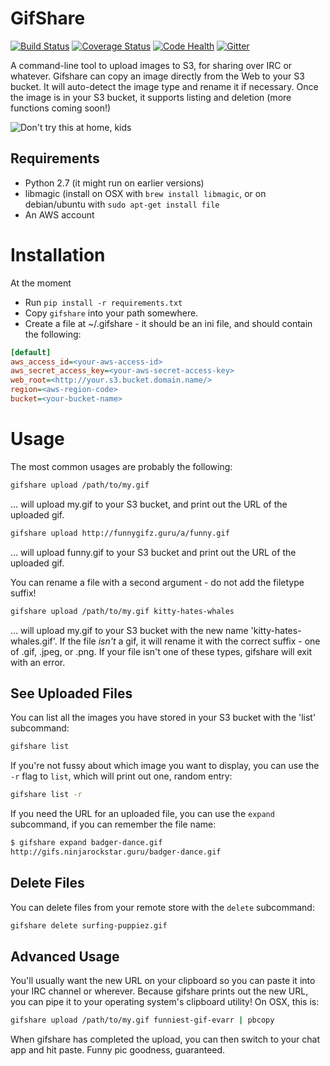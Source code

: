 # GifShare


[![Build Status](https://travis-ci.org/judy2k/gifshare.svg?branch=master)](https://travis-ci.org/judy2k/gifshare)
[![Coverage Status](https://img.shields.io/coveralls/judy2k/gifshare.svg)](https://coveralls.io/r/judy2k/gifshare?branch=master)
[![Code Health](https://landscape.io/github/judy2k/gifshare/master/landscape.png)](https://landscape.io/github/judy2k/gifshare/master)
[![Gitter](http://img.shields.io/badge/chat-%23judy2k%2fgifshare-brightgreen.svg)](https://gitter.im/judy2k/gifshare?utm_source=badge&utm_medium=badge&utm_campaign=pr-badge&utm_content=badge)

A command-line tool to upload images to S3, for sharing over IRC or whatever.
Gifshare can copy an image directly from the Web to your S3 bucket. It will
auto-detect the image type and rename it if necessary. Once the image is in
your S3 bucket, it supports listing and deletion (more functions coming soon!)

![Don't try this at home, kids](http://gifs.ninjarockstar.guru/kitty-throw.gif)


## Requirements

* Python 2.7 (it might run on earlier versions)
* libmagic (install on OSX with `brew install libmagic`, or on debian/ubuntu
  with `sudo apt-get install file`
* An AWS account


# Installation

At the moment

* Run `pip install -r requirements.txt`
* Copy `gifshare` into your path somewhere.
* Create a file at ~/.gifshare - it should be an ini file, and should contain
  the following:

```ini
[default]
aws_access_id=<your-aws-access-id>
aws_secret_access_key=<your-aws-secret-access-key>
web_root=<http://your.s3.bucket.domain.name/>
region=<aws-region-code>
bucket=<your-bucket-name>
```


# Usage

The most common usages are probably the following:

```bash
gifshare upload /path/to/my.gif
```

... will upload my.gif to your S3 bucket, and print out the URL of the
uploaded gif.

```bash
gifshare upload http://funnygifz.guru/a/funny.gif
```

... will upload funny.gif to your S3 bucket and print out the URL of the
uploaded gif.

You can rename a file with a second argument - do not add the filetype suffix!

```bash
gifshare upload /path/to/my.gif kitty-hates-whales
```

... will upload my.gif to your S3 bucket with the new name
'kitty-hates-whales.gif'.  If the file *isn't* a gif, it will rename it with
the correct suffix - one of .gif, .jpeg, or .png. If your file isn't one of
these types, gifshare will exit with an error.

## See Uploaded Files

You can list all the images you have stored in your S3 bucket with the 'list'
subcommand:

```bash
gifshare list
```

If you're not fussy about which image you want to display, you can use the `-r`
flag to `list`, which will print out one, random entry:

```bash
gifshare list -r
```

If you need the URL for an uploaded file, you can use the `expand` subcommand,
if you can remember the file name:

```bash
$ gifshare expand badger-dance.gif
http://gifs.ninjarockstar.guru/badger-dance.gif
```

## Delete Files

You can delete files from your remote store with the `delete` subcommand:

```bash
gifshare delete surfing-puppiez.gif
```


## Advanced Usage

You'll usually want the new URL on your clipboard so you can paste it into your
IRC channel or wherever. Because gifshare prints out the new URL, you can pipe
it to your operating system's clipboard utility! On OSX, this is:

```bash
gifshare upload /path/to/my.gif funniest-gif-evarr | pbcopy
```

When gifshare has completed the upload, you can then switch to your chat app
and hit paste. Funny pic goodness, guaranteed.
